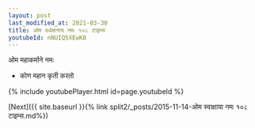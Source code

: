 ```yaml
---
layout: post
last_modified_at: 2021-03-30
title: ओम वर्धमानाय नमः १०८ टाइम्स
youtubeId: nNUIQ5XEwK8
---
```

 
 
 ओम महाकर्माने नमः  
 
 -  कोण महान कृती करतो 
 
  
 
  
 
 
 
 
 
 


{% include youtubePlayer.html id=page.youtubeId %}
 
[Next]({{ site.baseurl }}{% link  split2/_posts/2015-11-14-ओम स्वाक्षाया नमः १०८ टाइम्स.md%})
 
